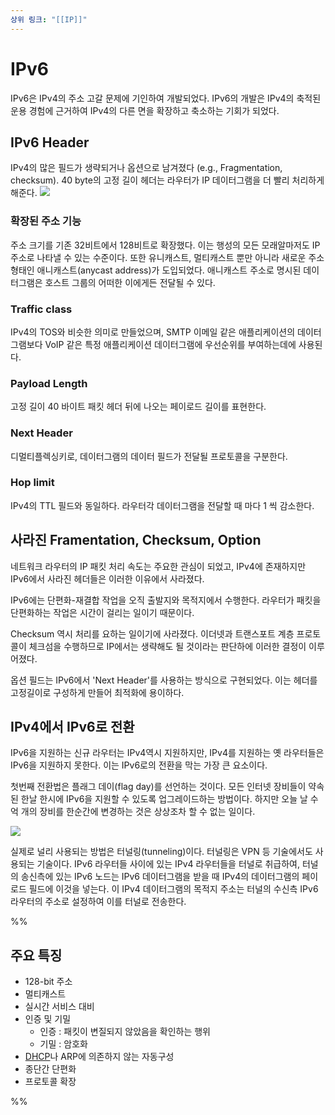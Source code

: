 ```yaml
---
상위 링크: "[[IP]]"
---
```

# IPv6
IPv6은 IPv4의 주소 고갈 문제에 기인하여 개발되었다. IPv6의 개발은 IPv4의 축적된 운용 경험에 근거하여 IPv4의 다른 면을 확장하고 축소하는 기회가 되었다.

## IPv6 Header
IPv4의 많은 필드가 생략되거나 옵션으로 남겨졌다 (e.g., Fragmentation, checksum). 40 byte의 고정 길이 헤더는 라우터가 IP 데이터그램을 더 빨리 처리하게 해준다.
![](https://i.imgur.com/uFdIcwl.png)

### 확장된 주소 기능
주소 크기를 기존 32비트에서 128비트로 확장했다. 이는 행성의 모든 모래알마저도 IP주소로 나타낼 수 있는 수준이다. 또한 유니캐스트, 멀티캐스트 뿐만 아니라 새로운 주소 형태인 애니캐스트(anycast address)가 도입되었다. 애니캐스트 주소로 명시된 데이터그램은 호스트 그룹의 어떠한 이에게든 전달될 수 있다.

### Traffic class
IPv4의 TOS와 비슷한 의미로 만들었으며, SMTP 이메일 같은 애플리케이션의 데이터그램보다 VoIP 같은 특정 애플리케이션 데이터그램에 우선순위를 부여하는데에 사용된다.

### Payload Length
고정 길이 40 바이트 패킷 헤더 뒤에 나오는 페이로드 길이를 표현한다.

### Next Header
디멀티플렉싱키로, 데이터그램의 데이터 필드가 전달될 프로토콜을 구분한다.

### Hop limit
IPv4의 TTL 필드와 동일하다. 라우터각 데이터그램을 전달할 때 마다 1 씩 감소한다.


## 사라진 Framentation, Checksum, Option
네트워크 라우터의 IP 패킷 처리 속도는 주요한 관심이 되었고, IPv4에 존재하지만 IPv6에서 사라진 헤더들은 이러한 이유에서 사라졌다.

IPv6에는 단편화-재결합 작업을 오직 출발지와 목적지에서 수행한다. 라우터가 패킷을 단편화하는 작업은 시간이 걸리는 일이기 때문이다.

Checksum 역시 처리를 요하는 일이기에 사라졌다. 이더넷과 트랜스포트 계층 프로토콜이 체크섬을 수행하므로 IP에서는 생략해도 될 것이라는 판단하에 이러한 결정이 이루어졌다.

옵션 필드는 IPv6에서 'Next Header'를 사용하는 방식으로 구현되었다. 이는 헤더를 고정길이로 구성하게 만들어 최적화에 용이하다.

## IPv4에서 IPv6로 전환
IPv6을 지원하는 신규 라우터는 IPv4역시 지원하지만, IPv4를 지원하는 옛 라우터들은 IPv6을 지원하지 못한다. 이는 IPv6로의 전환을 막는 가장 큰 요소이다.

첫번째 전환법은 플래그 데이(flag day)를 선언하는 것이다. 모든 인터넷 장비들이 약속된 한날 한시에 IPv6을 지원할 수 있도록 업그레이드하는 방법이다. 하지만 오늘 날 수억 개의 장비를 한순간에 변경하는 것은 상상조차 할 수 없는 일이다.


![](https://i.imgur.com/TIAdX2k.png)

실제로 널리 사용되는 방법은 터널링(tunneling)이다. 터널링은 VPN 등 기술에서도 사용되는 기술이다. IPv6 라우터들 사이에 있는 IPv4 라우터들을 터널로 취급하여, 터널의 송신측에 있는 IPv6 노드는 IPv6 데이터그램을 받을 때 IPv4의 데이터그램의 페이로드 필드에 이것을 넣는다. 이 IPv4 데이터그램의 목적지 주소는 터널의 수신측 IPv6 라우터의 주소로 설정하여 이를 터널로 전송한다.





%% 
## 주요 특징
* 128-bit 주소
* 멀티캐스트
* 실시간 서비스 대비
* 인증 및 기밀
	* 인증 : 패킷이 변질되지 않았음을 확인하는 행위
	* 기밀  : 암호화
* [DHCP](DHCP.md)나 ARP에 의존하지 않는 자동구성
* 종단간 단편화
* 프로토콜 확장


 %%